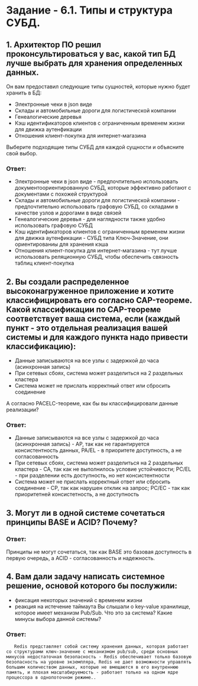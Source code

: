 # Задание - 6.1. Типы и структура СУБД.

##        1. Архитектор ПО решил проконсультироваться у вас, какой тип БД лучше выбрать для хранения определенных данных.

Он вам предоставил следующие типы сущностей, которые нужно будет хранить в БД:

- Электронные чеки в json виде
- Склады и автомобильные дороги для логистической компании
- Генеалогические деревья
- Кэш идентификаторов клиентов с ограниченным временем жизни для движка аутенфикации
- Отношения клиент-покупка для интернет-магазина

Выберите подходящие типы СУБД для каждой сущности и объясните свой выбор.

### Ответ:

- Электронные чеки в json виде - предпочтительно использовать документоориентированную СУБД, которые эффективно работают с документами с похожей структурой
- Склады и автомобильные дороги для логистической компании - предпочтительно использовать графовую СУБД, со складами в качестве узлов и дорогами в виде связей
- Генеалогические деревья - для наглядности также удобно использовать графовую СУБД
- Кэш идентификаторов клиентов с ограниченным временем жизни для движка аутенфикации - СУБД типа Ключ-Значение, они ориентированиы для хранения кэша
- Отношения клиент-покупка для интернет-магазина - тут лучше использовать реляционную СУБД, чтобы обеспечить связность таблиц клиент-покупка

##        2. Вы создали распределенное высоконагруженное приложение и хотите классифицировать его согласно CAP-теореме. Какой классификации по CAP-теореме соответствует ваша система, если (каждый пункт - это отдельная реализация вашей системы и для каждого пункта надо привести классификацию):

- Данные записываются на все узлы с задержкой до часа (асинхронная запись)
- При сетевых сбоях, система может разделиться на 2 раздельных кластера
- Система может не прислать корректный ответ или сбросить соединение

А согласно PACELC-теореме, как бы вы классифицировали данные реализации?

### Ответ:

- Данные записываются на все узлы с задержкой до часа (асинхронная запись) - AP, так как не гарантируется консистентность данных, PA/EL - в приоритете доступность, а не согласованность
- При сетевых сбоях, система может разделиться на 2 раздельных кластера - CA, так как не выполнилось условие устойчивости; PC/EL - при разделении есть доступность, но нет консистентности
- Система может не прислать корректный ответ или сбросить соединение - CP, так как нарушен отклик на запрос; PC/EC - так как приоритетней консистетность, а не доступность


##       3. Могут ли в одной системе сочетаться принципы BASE и ACID? Почему?

### Ответ:

Принципы не могут сочетаться, так как BASE это базовая доступность в первую очередь, а ACID - согласованность и надежность.

##        4. Вам дали задачу написать системное решение, основой которого бы послужили:

- фиксация некоторых значений с временем жизни
- реакция на истечение таймаута
Вы слышали о key-value хранилище, которое имеет механизм Pub/Sub. Что это за система? Какие минусы выбора данной системы?

### Ответ: 
       Redis представляет собой систему хранения данных, которая работает со структурами ключ-значение с механизмом pub/sub, среди основных минусов недостаточная безопасность - Redis обеспечивает только базовую безопасность на уровне экземпляра, Redis не дает возможности управлять большим количеством данных, которые не вмещаются в его внутреннюю память, и плохая масштабируемость - работает только на одном ядре процессора в однопоточном режиме..
